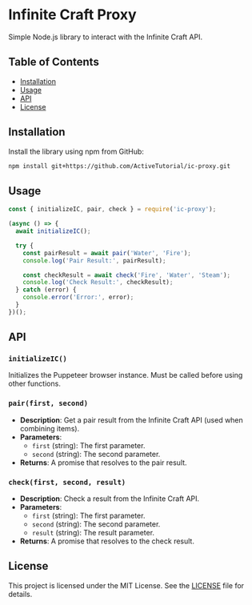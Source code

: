 # Infinite Craft Proxy

Simple Node.js library to interact with the Infinite Craft API.

## Table of Contents

- [Installation](#installation)
- [Usage](#usage)
- [API](#api)
- [License](#license)

## Installation

Install the library using npm from GitHub:

```sh
npm install git+https://github.com/ActiveTutorial/ic-proxy.git
```

## Usage

```js
const { initializeIC, pair, check } = require('ic-proxy');

(async () => {
  await initializeIC();

  try {
    const pairResult = await pair('Water', 'Fire');
    console.log('Pair Result:', pairResult);

    const checkResult = await check('Fire', 'Water', 'Steam');
    console.log('Check Result:', checkResult);
  } catch (error) {
    console.error('Error:', error);
  }
})();
```

## API

### `initializeIC()`

Initializes the Puppeteer browser instance. Must be called before using other functions.

### `pair(first, second)`

- **Description**: Get a pair result from the Infinite Craft API (used when combining items).
- **Parameters**:
  - `first` (string): The first parameter.
  - `second` (string): The second parameter.
- **Returns**: A promise that resolves to the pair result.

### `check(first, second, result)`

- **Description**: Check a result from the Infinite Craft API.
- **Parameters**:
  - `first` (string): The first parameter.
  - `second` (string): The second parameter.
  - `result` (string): The result parameter.
- **Returns**: A promise that resolves to the check result.

## License

This project is licensed under the MIT License. See the [LICENSE](LICENSE) file for details.
